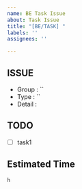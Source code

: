```yaml
---
name: BE Task Issue
about: Task Issue
title: "[BE/TASK] "
labels: ''
assignees: ''

---
```


## ISSUE
- Group : ``
- Type : ``
- Detail : 

## TODO
- [ ] task1

## Estimated Time
`h`

